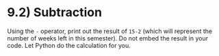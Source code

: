 # 9.2) Subtraction

Using the `-` operator, print out the result of `15-2` (which will represent the
number of weeks left in this semester). Do not embed the result in your code.
Let Python do the calculation for you.
